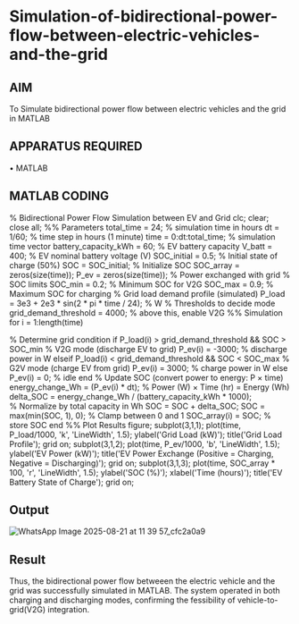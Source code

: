 # Simulation-of-bidirectional-power-flow-between-electric-vehicles-and-the-grid
## AIM
To Simulate bidirectional power flow between electric vehicles and the grid in MATLAB 

## APPARATUS REQUIRED
•	MATLAB

## MATLAB CODING
% Bidirectional Power Flow Simulation between EV and Grid
clc; clear; 
close all;
%% Parameters
total_time = 24;
% simulation time in hours
dt = 1/60; 
% time step in hours (1 minute)
time = 0:dt:total_time;
% simulation time vector
battery_capacity_kWh = 60;
% EV battery capacity
V_batt = 400;
% EV nominal battery voltage (V)
SOC_initial = 0.5;
% Initial state of charge (50%)
SOC = SOC_initial; 
% Initialize SOC
SOC_array = zeros(size(time));
P_ev = zeros(size(time)); 
% Power exchanged with grid
% SOC limits
SOC_min = 0.2; % Minimum SOC for V2G
SOC_max = 0.9; % Maximum SOC for charging
% Grid load demand profile (simulated)
P_load = 3e3 + 2e3 * sin(2 * pi * time / 24); % W
% Thresholds to decide mode
grid_demand_threshold = 4000; % above this, enable V2G
%% Simulation
for i = 1:length(time)
 
 % Determine grid condition
 if P_load(i) > grid_demand_threshold && SOC > SOC_min
 % V2G mode (discharge EV to grid)
 P_ev(i) = -3000; 
 % discharge power in W
 elseif P_load(i) < grid_demand_threshold && SOC < SOC_max
 % G2V mode (charge EV from grid)
 P_ev(i) = 3000; % charge power in W
 else
 P_ev(i) = 0; % idle
 end
 % Update SOC (convert power to energy: P × time)
 energy_change_Wh = (P_ev(i) * dt); 
 % Power (W) × Time (hr) = Energy (Wh)
delta_SOC = energy_change_Wh / (battery_capacity_kWh * 1000);  
% Normalize by total capacity in Wh
SOC = SOC + delta_SOC;
SOC = max(min(SOC, 1), 0); % Clamp between 0 and 1
 SOC_array(i) = SOC; % store SOC
end
%% Plot Results
figure;
subplot(3,1,1);
plot(time, P_load/1000, 'k', 'LineWidth', 1.5);
ylabel('Grid Load (kW)');
title('Grid Load Profile'); 
grid on;
subplot(3,1,2);
plot(time, P_ev/1000, 'b', 'LineWidth', 1.5);
ylabel('EV Power (kW)');
title('EV Power Exchange (Positive = Charging, Negative = Discharging)');
grid on;
subplot(3,1,3);
plot(time, SOC_array * 100, 'r', 'LineWidth', 1.5);
ylabel('SOC (%)'); 
xlabel('Time (hours)');
title('EV Battery State of Charge');
grid on;
## Output
![WhatsApp Image 2025-08-21 at 11 39 57_cfc2a0a9](https://github.com/user-attachments/assets/2c1469df-a3b4-4a32-97a4-db0df4e2b4cf)

## Result
Thus, the bidirectional power flow betweeen the electric vehicle and the grid was successfully simulated in MATLAB. The system operated in both charging and discharging modes, confirming the fessibility of vehicle-to-grid(V2G) integration.
